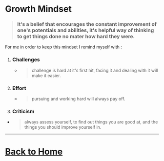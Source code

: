 # Growth Mindset
> ### It's a belief that encourages the constant improvement of one's potentials and abilities, it's helpful way of thinking to get things done no mater how hard they were.

For me in order to keep this mindset I remind myself with :
1. ### Challenges
    * >challenge is hard at it's first hit, facing it and dealing with it will make it easier.

1. ### Effort
    * >pursuing and working hard will always pay off.

1. ### Criticism  
* >always assess yourself, to find out things you are good at, and the things you should improve yourself in.      
-----------------
 # [Back to Home](README.md)